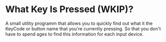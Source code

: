 # What Key Is Pressed (WKIP)?
A small utility programm that allows you to quickly find out what it the KeyCode or button name that you're currently pressing. So that you don't have to spend ages to find this information for each input device. 